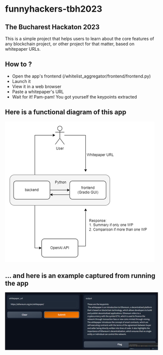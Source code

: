# funnyhackers-tbh2023
## The Bucharest Hackaton 2023

This is a simple project that helps users to learn about the core features of any blockchain project, or other project for that matter, based on whitepaper URLs.

## How to ?
- Open the app's frontend (/whitelist_aggregator/frontend/frontend.py)
- Launch it
- View it in a web browser
- Paste a whitepaper's URL
- Wait for it! Pam-pam! You got yourself the keypoints extracted

## Here is a functional diagram of this app
![](/docs/funnyhackers-tbh2023-functional-diagram.drawio.png)


## ... and here is an example captured from running the app
![](/docs/funnyhackers-tbh2023-working-app-example.png)
